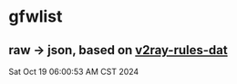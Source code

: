 # gfwlist
## raw -> json, based on [v2ray-rules-dat](https://github.com/Loyalsoldier/v2ray-rules-dat)
Sat Oct 19 06:00:53 AM CST 2024

